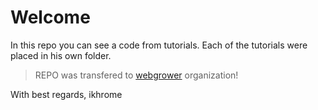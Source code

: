 Welcome
================
In this repo you can see a code from tutorials. Each of the tutorials were placed in his own folder.

> REPO was transfered to [webgrower](https://github.com/organizations/webgrower) organization!

With best regards, ikhrome

